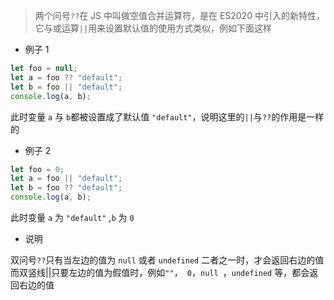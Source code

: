 > 两个问号`??`在 JS 中叫做空值合并运算符，是在 ES2020 中引入的新特性，它与或运算`||`用来设置默认值的使用方式类似，例如下面这样

- 例子 1

```js
let foo = null;
let a = foo ?? "default";
let b = foo || "default";
console.log(a, b);
```

此时变量 `a` 与 `b`都被设置成了默认值 `"default"`，说明这里的`||`与`??`的作用是一样的

- 例子 2

```js
let foo = 0;
let a = foo || "default";
let b = foo ?? "default";
console.log(a, b);
```

此时变量 `a` 为 `"default"` ,`b` 为 `0`

- 说明

双问号`??`只有当左边的值为 `null` 或者 `undefined` 二者之一时，才会返回右边的值
而双竖线||只要左边的值为假值时，例如`""`，` 0`，`null `，`undefined` 等，都会返回右边的值
